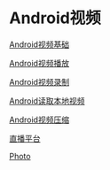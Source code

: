
Android视频
===

[Android视频基础](https://github.com/hncgc/Android/blob/master/Video/Android%E8%A7%86%E9%A2%91%E5%9F%BA%E7%A1%80.md)  

[Android视频播放](https://github.com/hncgc/Android/blob/master/Video/Android%E8%A7%86%E9%A2%91%E6%92%AD%E6%94%BE.md)  

[Android视频录制](https://github.com/hncgc/Android/blob/master/Video/Android%E8%A7%86%E9%A2%91%E5%BD%95%E5%88%B6.md)  

[Android读取本地视频](https://github.com/hncgc/Android/blob/master/Video/Android%E8%AF%BB%E5%8F%96%E6%9C%AC%E5%9C%B0%E8%A7%86%E9%A2%91.md)  

[Android视频压缩](https://github.com/hncgc/Android/blob/master/Video/Android%E8%A7%86%E9%A2%91%E5%8E%8B%E7%BC%A9.md)  

[直播平台](https://github.com/hncgc/Android/blob/master/%E7%9B%B4%E6%92%AD%E5%B9%B3%E5%8F%B0.md)  

[Photo](https://github.com/hncgc/Android/blob/master/Video/Photo.md)  
